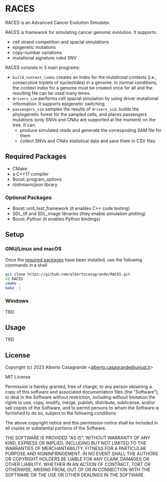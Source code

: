 # RACES
RACES is an Advanced Cancer Evolution Simulator.

RACES is framework for simulating cancer genomic evolution. It supports:
-   cell strand competition and spacial simulations
-   epigenetic mutations
-   copy-number variations
-   mutational signature ruled SNV

RACES consists in 3 main programs:
-   `build_context_index` creates an index for the mutational contexts (i.e., consecutive triplets of nucleotides) in a genome. In normal conditions, the context index for a genome must be created once for all and the resulting file can be used many times.
-   `drivers_sim` performs cell spacial simulation by using driver mutational information. It supports epigenetic switching.
-   `passengers_sim` samples the results of `drivers_sim`, builds the phylogenetic forest for the sampled cells, and places passengers mutations (only SNVs and CNAs are supported at the moment) on the tree. It can:
    *   produce simulated reads and generate the correspoding SAM file for them
    *   collect SNVs and CNAs statistical data and save them in CSV files

## Required Packages
-   CMake
-   a C++17 compiler
-   Boost::program_options
-   nlohmann/json library

### Optional Packages
-   Boost::unit_test_framework (it enables C++ code testing)
-   SDL_ttf and SDL_image libraries (they enable simulation plotting)
-   Boost::Python (it enables Python bindings)

## Setup

### GNU/Linux and macOS

Once the [required packages](#required-packages) have been installed, use the following commands in a shell

```bash
git clone https://github.com/albertocasagrande/RACES.git
cd RACES
cmake .
make -j
```

### Windows

TBD

## Usage

TBD

## License

Copyright (c) 2023 
Alberto Casagrande <[alberto.casagrande@uniud.it](mailto:alberto.casagrande@uniud.it)>

MIT License

Permission is hereby granted, free of charge, to any person obtaining a copy
of this software and associated documentation files (the "Software"), to deal
in the Software without restriction, including without limitation the rights
to use, copy, modify, merge, publish, distribute, sublicense, and/or sell
copies of the Software, and to permit persons to whom the Software is
furnished to do so, subject to the following conditions:
 
The above copyright notice and this permission notice shall be included in all
copies or substantial portions of the Software.

THE SOFTWARE IS PROVIDED "AS IS", WITHOUT WARRANTY OF ANY KIND, EXPRESS OR
IMPLIED, INCLUDING BUT NOT LIMITED TO THE WARRANTIES OF MERCHANTABILITY,
FITNESS FOR A PARTICULAR PURPOSE AND NONINFRINGEMENT. IN NO EVENT SHALL THE
AUTHORS OR COPYRIGHT HOLDERS BE LIABLE FOR ANY CLAIM, DAMAGES OR OTHER
LIABILITY, WHETHER IN AN ACTION OF CONTRACT, TORT OR OTHERWISE, ARISING FROM,
OUT OF OR IN CONNECTION WITH THE SOFTWARE OR THE USE OR OTHER DEALINGS IN THE
SOFTWARE.


